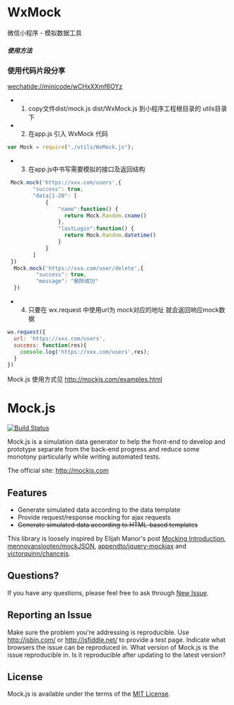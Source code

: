 # WxMock
微信小程序 - 模拟数据工具
##### 使用方法

### 使用代码片段分享 
[wechatide://minicode/wCHxXXmf6OYz](wechatide://minicode/wCHxXXmf6OYz)


* 1. copy文件dist/mock.js dist/WxMock.js 到小程序工程根目录的 utils目录下
* 2. 在app.js 引入 WxMock 代码 
```javascript 
var Mock = require("./utils/WxMock.js"); 
```
* 3. 在app.js中书写需要模拟的接口及返回结构
```javascript
 Mock.mock('https://xxx.com/users',{
        "success": true,
        "data|1-20": [
            {
                "name":function() {
                  return Mock.Random.cname()
                },
                "lastLogin":function() {
                  return Mock.Random.datetime()
                }
            }
        ]
 })
  Mock.mock('https://xxx.com/user/delete',{
         "success": true,
         "message": "删除成功"
  })
```
* 4. 只要在 wx.request 中使用url为 mock对应的地址 就会返回响应mock数据
```javascript
wx.request({
  url: 'https://xxx.com/users',
  success: function(res){
    console.log('https://xxx.com/users',res);
  }
})
```

Mock.js 使用方式见 http://mockjs.com/examples.html

# Mock.js
<!-- 模拟请求 & 模拟数据 -->
[![Build Status](https://travis-ci.org/nuysoft/Mock.svg?branch=refactoring)](https://travis-ci.org/nuysoft/Mock)

<!-- [![Coverage Status](https://coveralls.io/repos/nuysoft/Mock/badge.png?branch=refactoring)](https://coveralls.io/r/nuysoft/Mock?branch=refactoring)
[![NPM version](https://badge.fury.io/js/mockjs.svg)](http://badge.fury.io/js/mockjs)
[![Bower version](https://badge.fury.io/bo/mockjs.svg)](http://badge.fury.io/bo/mockjs)
[![Dependency Status](https://gemnasium.com/nuysoft/Mock.svg)](https://gemnasium.com/nuysoft/Mock)
[![spm package](http://spmjs.io/badge/mockjs)](http://spmjs.io/package/mockjs) -->

Mock.js is a simulation data generator to help the front-end to develop and prototype separate from the back-end progress and reduce some monotony particularly while writing automated tests.

The official site: <http://mockjs.com>

## Features

* Generate simulated data according to the data template
* Provide request/response mocking for ajax requests
* ~~Generate simulated data according to HTML-based templates~~

This library is loosely inspired by Elijah Manor's post [Mocking
Introduction](http://www.elijahmanor.com/2013/04/angry-birds-of-javascript-green-bird.html), [mennovanslooten/mockJSON](https://github.com/mennovanslooten/mockJSON), [appendto/jquery-mockjax](https://github.com/appendto/jquery-mockjax) and [victorquinn/chancejs](https://github.com/victorquinn/chancejs/).

## Questions?
If you have any questions, please feel free to ask through [New Issue](https://github.com/nuysoft/Mock/issues/new).

## Reporting an Issue
Make sure the problem you're addressing is reproducible. Use <http://jsbin.com/> or <http://jsfiddle.net/> to provide a test page. Indicate what browsers the issue can be reproduced in. What version of Mock.js is the issue reproducible in. Is it reproducible after updating to the latest version?

## License
Mock.js is available under the terms of the [MIT License](./LICENSE).
